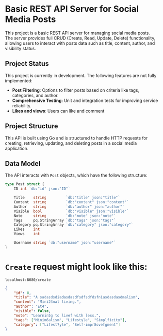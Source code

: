 # Basic REST API Server for Social Media Posts 

This project is a basic REST API server for managing social media posts. The server provides full CRUD (Create, Read, Update, Delete) functionality, allowing users to interact with posts data such as title, content, author, and visibility status.

## Project Status

This project is currently in development. The following features are not fully implemented:

- **Post Filtering**: Options to filter posts based on criteria like tags, categories, and author.
- **Comprehensive Testing**: Unit and integration tests for improving service reliability.
- **Likes and views**: Users can like and comment


## Project Structure

This API is built using Go and is structured to handle HTTP requests for creating, retrieving, updating, and deleting posts in a social media application.

## Data Model

The API interacts with `Post` objects, which have the following structure:

```go
type Post struct {
	ID int `db:"id" json:"ID"`

	Title    string         `db:"title" json:"title"`
	Content  string         `db:"content" json:"content"`
	Author   string         `db:"author" json:"author"`
	Visible  bool           `db:"visible" json:"visible"`
	Note     string         `db:"note" json:"note"`
	Tags     pq.StringArray `db:"tags" json:"tags"`
	Category pq.StringArray `db:"category" json:"category"`
	Likes    int
	Views    int

	Username string `db:"username" json:"username"`
}

```
# `Create` request might look like this:
```
localhost:8080/create
```
```json
{
    "id": 8,
    "title": "A sadasdsdiadasdasdfsdfsdfdsfniasdasdasdmalism",
    "content": "Mini23nal living.",
    "author": "Et4",
    "visible": false,
    "note": "Learnin5g to livef with less.",
    "tags": ["Minim6alism", "Lifestyle", "Simplficity"],
    "category": ["Lifest7yle", "Self-impr8ovefgment"]
}
